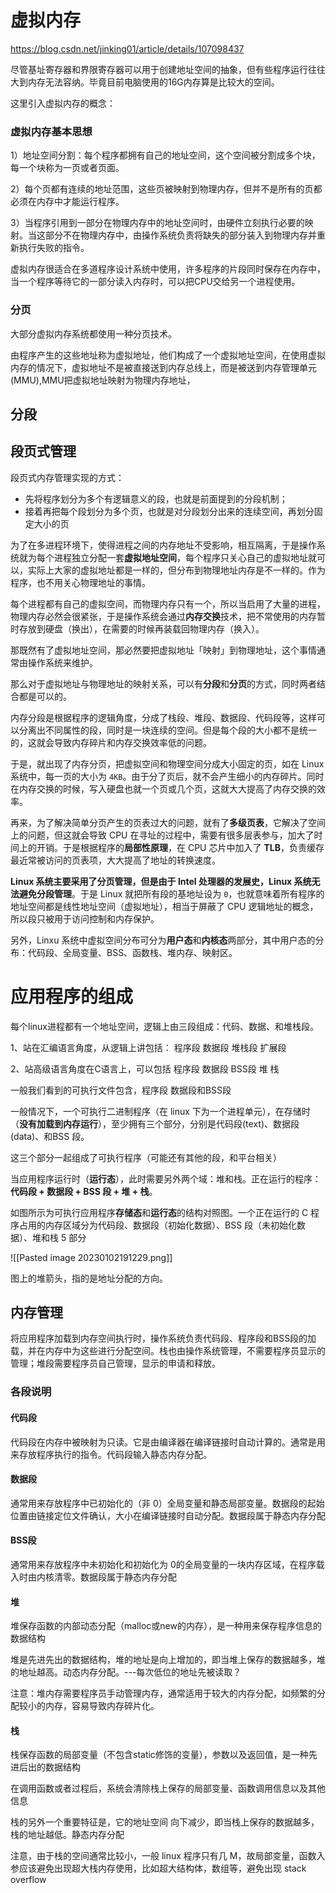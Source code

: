 
# 虚拟内存

https://blog.csdn.net/jinking01/article/details/107098437

尽管基址寄存器和界限寄存器可以用于创建地址空间的抽象，但有些程序运行往往大到内存无法容纳。毕竟目前电脑使用的16G内存算是比较大的空间。

这里引入虚拟内存的概念：

### 虚拟内存基本思想

1）地址空间分割：每个程序都拥有自己的地址空间，这个空间被分割成多个块，每一个块称为一页或者页面。

2）每个页都有连续的地址范围，这些页被映射到物理内存，但并不是所有的页都必须在内存中才能运行程序。

3）当程序引用到一部分在物理内存中的地址空间时，由硬件立刻执行必要的映射。当这部分不在物理内存中，由操作系统负责将缺失的部分装入到物理内存并重新执行失败的指令。

虚拟内存很适合在多道程序设计系统中使用，许多程序的片段同时保存在内存中，当一个程序等待它的一部分读入内存时，可以把CPU交给另一个进程使用。


### 分页

大部分虚拟内存系统都使用一种分页技术。

由程序产生的这些地址称为虚拟地址，他们构成了一个虚拟地址空间，在使用虚拟内存的情况下，虚拟地址不是被直接送到内存总线上，而是被送到内存管理单元(MMU),MMU把虚拟地址映射为物理内存地址，


## 分段

## 段页式管理

段页式内存管理实现的方式：

-   先将程序划分为多个有逻辑意义的段，也就是前面提到的分段机制；
-   接着再把每个段划分为多个页，也就是对分段划分出来的连续空间，再划分固定大小的页

为了在多进程环境下，使得进程之间的内存地址不受影响，相互隔离，于是操作系统就为每个进程独立分配一套**虚拟地址空间**，每个程序只关心自己的虚拟地址就可以，实际上大家的虚拟地址都是一样的，但分布到物理地址内存是不一样的。作为程序，也不用关心物理地址的事情。

每个进程都有自己的虚拟空间，而物理内存只有一个，所以当启用了大量的进程，物理内存必然会很紧张，于是操作系统会通过**内存交换**技术，把不常使用的内存暂时存放到硬盘（换出），在需要的时候再装载回物理内存（换入）。

那既然有了虚拟地址空间，那必然要把虚拟地址「映射」到物理地址，这个事情通常由操作系统来维护。

那么对于虚拟地址与物理地址的映射关系，可以有**分段**和**分页**的方式，同时两者结合都是可以的。

内存分段是根据程序的逻辑角度，分成了栈段、堆段、数据段、代码段等，这样可以分离出不同属性的段，同时是一块连续的空间。但是每个段的大小都不是统一的，这就会导致内存碎片和内存交换效率低的问题。

于是，就出现了内存分页，把虚拟空间和物理空间分成大小固定的页，如在 Linux 系统中，每一页的大小为 `4KB`。由于分了页后，就不会产生细小的内存碎片。同时在内存交换的时候，写入硬盘也就一个页或几个页，这就大大提高了内存交换的效率。

再来，为了解决简单分页产生的页表过大的问题，就有了**多级页表**，它解决了空间上的问题，但这就会导致 CPU 在寻址的过程中，需要有很多层表参与，加大了时间上的开销。于是根据程序的**局部性原理**，在 CPU 芯片中加入了 **TLB**，负责缓存最近常被访问的页表项，大大提高了地址的转换速度。

**Linux 系统主要采用了分页管理，但是由于 Intel 处理器的发展史，Linux 系统无法避免分段管理**。于是 Linux 就把所有段的基地址设为 `0`，也就意味着所有程序的地址空间都是线性地址空间（虚拟地址），相当于屏蔽了 CPU 逻辑地址的概念，所以段只被用于访问控制和内存保护。

另外，Linxu 系统中虚拟空间分布可分为**用户态**和**内核态**两部分，其中用户态的分布：代码段、全局变量、BSS、函数栈、堆内存、映射区。


# 应用程序的组成


每个linux进程都有一个地址空间，逻辑上由三段组成：代码、数据、和堆栈段。

1、站在汇编语言角度，从逻辑上讲包括：
程序段
数据段
堆栈段
扩展段

2、站高级语言角度在C语言上，可以包括
程序段
数据段
BSS段
堆
栈

一般我们看到的可执行文件包含，程序段 数据段和BSS段

一般情况下，一个可执行二进制程序（在 linux 下为一个进程单元），在存储时（**没有加载到内存运行**），至少拥有三个部分，分别是代码段(text)、数据段(data)、和BSS 段。

这三个部分一起组成了可执行程序（可能还有其他的段，和平台相关）

当应用程序运行时（**运行态**），此时需要另外两个域：堆和栈。正在运行的程序：**代码段 + 数据段 + BSS 段 + 堆 + 栈**。

如图所示为可执行应用程序**存储态**和**运行态**的结构对照图。一个正在运行的 C 程序占用的内存区域分为代码段、数据段（初始化数据）、BSS 段（未初始化数据）、堆和栈 5 部分

![[Pasted image 20230102191229.png]]

图上的堆箭头，指的是地址分配的方向。

## 内存管理

将应用程序加载到内存空间执行时，操作系统负责代码段、程序段和BSS段的加载，并在内存中为这些进行分配空间。栈也由操作系统管理，不需要程序员显示的管理；堆段需要程序员自己管理，显示的申请和释放。

### 各段说明

#### 代码段

代码段在内存中被映射为只读。它是由编译器在编译链接时自动计算的。通常是用来存放程序执行的指令。代码段输入静态内存分配。

#### 数据段

通常用来存放程序中已初始化的（非 0）全局变量和静态局部变量。数据段的起始位置由链接定位文件确认，大小在编译链接时自动分配。数据段属于静态内存分配

#### BSS段

通常用来存放程序中未初始化和初始化为 0的全局变量的一块内存区域，在程序载入时由内核清零。数据段属于静态内存分配

#### 堆

堆保存函数的内部动态分配（malloc或new的内存），是一种用来保存程序信息的数据结构

堆是先进先出的数据结构，堆的地址是向上增加的，即当堆上保存的数据越多，堆的地址越高。动态内存分配。---每次低位的地址先被读取？


注意：堆内存需要程序员手动管理内存，通常适用于较大的内存分配，如频繁的分配较小的内存，容易导致内存碎片化。



#### 栈

栈保存函数的局部变量（不包含static修饰的变量），参数以及返回值，是一种先进后出的数据结构

在调用函数或者过程后，系统会清除栈上保存的局部变量、函数调用信息以及其他信息


栈的另外一个重要特征是，它的地址空间 向下减少，即当栈上保存的数据越多，栈的地址越低。静态内存分配

注意，由于栈的空间通常比较小，一般 linux 程序只有几 M，故局部变量，函数入参应该避免出现超大栈内存使用，比如超大结构体，数组等，避免出现 stack overflow


